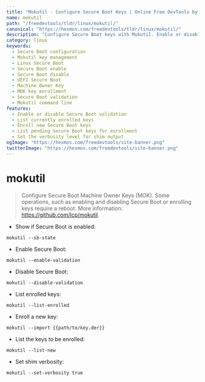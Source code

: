 ```yaml
---
title: "Mokutil - Configure Secure Boot Keys | Online Free DevTools by Hexmos"
name: mokutil
path: "/freedevtools/tldr/linux/mokutil/"
canonical: "https://hexmos.com/freedevtools/tldr/linux/mokutil/"
description: "Configure Secure Boot keys with Mokutil. Enable or disable Secure Boot validation, list and enroll keys using the command line. Free online tool, no registration required."
category: linux
keywords:
  - Secure Boot configuration
  - Mokutil key management
  - Linux Secure Boot
  - Secure Boot enable
  - Secure Boot disable
  - UEFI Secure Boot
  - Machine Owner Key
  - MOK key enrollment
  - Secure Boot validation
  - Mokutil command line
features:
  - Enable or disable Secure Boot validation
  - List currently enrolled keys
  - Enroll new Secure Boot keys
  - List pending Secure Boot keys for enrollment
  - Set the verbosity level for shim output
ogImage: "https://hexmos.com/freedevtools/site-banner.png"
twitterImage: "https://hexmos.com/freedevtools/site-banner.png"
---
```


# mokutil

> Configure Secure Boot Machine Owner Keys (MOK).
> Some operations, such as enabling and disabling Secure Boot or enrolling keys require a reboot.
> More information: <https://github.com/lcp/mokutil>.

- Show if Secure Boot is enabled:

`mokutil --sb-state`

- Enable Secure Boot:

`mokutil --enable-validation`

- Disable Secure Boot:

`mokutil --disable-validation`

- List enrolled keys:

`mokutil --list-enrolled`

- Enroll a new key:

`mokutil --import {{path/to/key.der}}`

- List the keys to be enrolled:

`mokutil --list-new`

- Set shim verbosity:

`mokutil --set-verbosity true`
